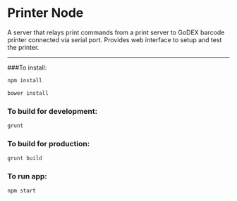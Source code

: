 # Printer Node

A server that relays print commands from a print server to GoDEX barcode printer connected via serial port.
Provides web interface to setup and test the printer.

---

###To install:
```sh
npm install

bower install
```

### To build for development:
```sh
grunt
```

### To build for production:
```sh
grunt build
```

### To run app:
```sh
npm start
```
